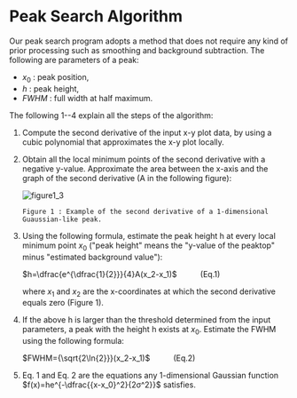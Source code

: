 # Peak Search Algorithm
Our peak search program adopts a method that does not require any kind of prior processing such as smoothing and background subtraction.
The following are parameters of a peak:

- $`x_0`$ : peak position,
- $`h`$ : peak height,
- $`FWHM`$ : full width at half maximum.

The following 1--4 explain all the steps of the algorithm:

1. Compute the second derivative of the input x-y plot data, by using a cubic polynomial that approximates the x-y plot locally.
1. Obtain all the local minimum points of the second derivative with a negative y-value. Approximate the area between the x-axis and the graph of the second derivative (A in the following figure):

    ![figure1_3](https://github.com/rtomiyasu/PeakSearch/assets/149344913/7c2d3a03-7f9c-4dcf-823a-5783c98750c1)

    ```
    Figure 1 : Example of the second derivative of a 1-dimensional Guaussian-like peak.
    ```

1. Using the following formula, estimate the peak height h at every local minimum point $`x_0`$ ("peak height" means the "y-value of the peaktop" minus "estimated background value"):

    $`h=\dfrac{e^{\dfrac{1}{2}}}{4}A(x_2-x_1)`$&emsp;&emsp;&emsp;(Eq.1)

    where $`x_1`$ and $`x_2`$ are the x-coordinates at which the second derivative equals zero (Figure 1).

1. If the above h is larger than the threshold determined from the input parameters, a peak with the height h exists at $`x_0`$. Estimate the FWHM using the following formula:

    $`FWHM={\sqrt{2\ln{2}}}(x_2-x_1)`$&emsp;&emsp;&emsp;(Eq.2)

1. Eq. 1 and Eq. 2 are the equations any 1-dimensional Gaussian function $`f(x)=he^{-\dfrac{{x-x_0}^2}{2σ^2}}`$ satisfies.
